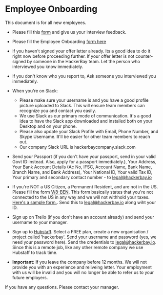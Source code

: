 # Employee Onboarding

This document is for all new employees.

- Please fill this [form](https://airtable.com/shrEsY7wY8yCxIVYy) and give us your interview feedback. 

- Please fill the Employee Onboarding [form here](https://airtable.com/shrFbnb3R8JYK1XeK)


- If you haven't signed your offer letter already. Its a good idea to do it right now before proceeding further. If your offer letter is not counter-signed by someone in the HackerBay team. Let the person who interviewed you know immediately.

- If you don't know who you report to, Ask someone you interviewed you immediately.

- When you're on Slack:
  - Please make sure your username is <firstname><lastname> and you have a good profile picture uploaded to Slack. This will ensure team members can recognize you and contact you easily.
  - We use Slack as our primary mode of communication. It's a good idea to have the Slack app downloaded and installed both on your Desktop and on your phone.
  - Please also update your Slack Profile with Email, Phone Number, and Skype Username. It'll be easier for other team members to reach out.
  - Our company Slack URL is hackerbaycompany.slack.com

- Send your Passport (if you don't have your passport, send in your valid Govt ID instead. Also, apply for a passport immediately.), Your Address, Your Bank Account Details (Ac No, IFSC, Account Name, Bank Name, Branch Name, and Bank Address), Your National ID, Your valid Tax ID, Your primary and secondary contact number - to legal@hackerbay.io

- If you're NOT a US Citizen, a Permanent Resident, and are not in the US. Please fill the form [W8-BEN](https://www.irs.gov/pub/irs-pdf/fw8ben.pdf). This form basically states that you're not connected to the US in any way and we will not withhold your taxes. [Here's a sample form.](https://www.unfcu.org/W8BEN-sample/). Send this to legal@hackerbay.io along wiht your ID. 

- Sign up on Trello (if you don't have an account already) and send your username to your manager.

- Sign up to [Hubstaff](https://hubstaff.com). Select a FREE plan, create a new organisation / project called 'hackerbay'. Send your username and password (yes, we need your password here). Send the credentials to legal@hackerbay.io. Since this is a remote job, like any other remote company we use Hubstaff to track time.


- **Important:** If you leave the company before 12 months. We will not provide you with an experience and reliveing letter. Your employment with us will be invalid and you will no longer be able to refer us to your future employers. 

If you have any questions. Please contact your manager.

